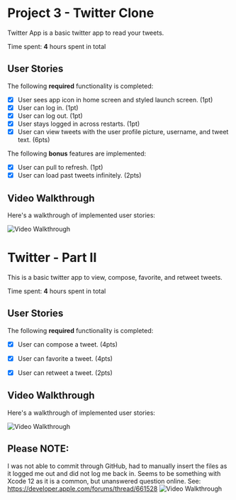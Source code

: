 # Project 3 - Twitter Clone

Twitter App is a basic twitter app to read your tweets.

Time spent: **4** hours spent in total

## User Stories

The following **required** functionality is completed:

- [X] User sees app icon in home screen and styled launch screen. (1pt)
- [X] User can log in. (1pt)
- [X] User can log out. (1pt)
- [X] User stays logged in across restarts. (1pt)
- [X] User can view tweets with the user profile picture, username, and tweet text. (6pts)

The following **bonus** features are implemented:

- [X] User can pull to refresh. (1pt)
- [X] User can load past tweets infinitely. (2pts)

## Video Walkthrough

Here's a walkthrough of implemented user stories:

<img src='http://g.recordit.co/DhbMS0Ohui.gif' title='Video WalkthroughTwitter' width='' alt='Video Walkthrough' />


# Twitter - Part II

This is a basic twitter app to view, compose, favorite, and retweet tweets.

Time spent: **4** hours spent in total

## User Stories

The following **required** functionality is completed:

- [X] User can compose a tweet. (4pts)
- [X] User can favorite a tweet. (4pts)
- [X] User can retweet a tweet. (2pts)


## Video Walkthrough

Here's a walkthrough of implemented user stories:

<img src='http://g.recordit.co/SYkeR3CVYx.gif' title='Part 2 Walkthrough' width='' alt='Video Walkthrough' />

## Please NOTE:
I was not able to commit through GitHub, had to manually insert the files as it logged me out and did not log me back in. Seems to be something with Xcode 12 as it is a common, but unanswered question online. See:
https://developer.apple.com/forums/thread/661528
<img src='http://g.recordit.co/FVDEhYQsqZ.gif' title='GitHub Login' width='' alt='Video Walkthrough' />


